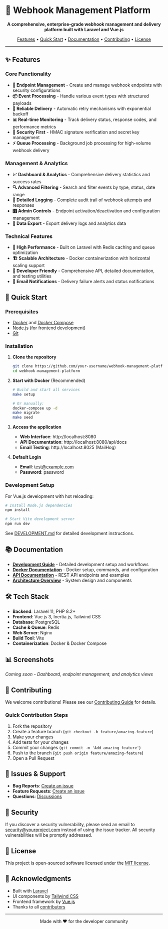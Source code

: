 # 🚀 Webhook Management Platform

<p align="center">
  <strong>A comprehensive, enterprise-grade webhook management and delivery platform built with Laravel and Vue.js</strong>
</p>

<p align="center">
  <a href="#features">Features</a> •
  <a href="#quick-start">Quick Start</a> •
  <a href="#documentation">Documentation</a> •
  <a href="#contributing">Contributing</a> •
  <a href="#license">License</a>
</p>

---

## ✨ Features

### Core Functionality
- **🎯 Endpoint Management** - Create and manage webhook endpoints with security configurations
- **📦 Event Processing** - Handle various event types with structured payloads
- **🔄 Reliable Delivery** - Automatic retry mechanisms with exponential backoff
- **📊 Real-time Monitoring** - Track delivery status, response codes, and performance metrics
- **🔐 Security First** - HMAC signature verification and secret key management
- **⚡ Queue Processing** - Background job processing for high-volume webhook delivery

### Management & Analytics
- **📈 Dashboard & Analytics** - Comprehensive delivery statistics and success rates
- **🔍 Advanced Filtering** - Search and filter events by type, status, date range
- **📝 Detailed Logging** - Complete audit trail of webhook attempts and responses
- **🎛️ Admin Controls** - Endpoint activation/deactivation and configuration management
- **💾 Data Export** - Export delivery logs and analytics data

### Technical Features
- **🚄 High Performance** - Built on Laravel with Redis caching and queue optimization
- **🏗️ Scalable Architecture** - Docker containerization with horizontal scaling support
- **🔧 Developer Friendly** - Comprehensive API, detailed documentation, and testing utilities
- **📧 Email Notifications** - Delivery failure alerts and status notifications

## 🚀 Quick Start

### Prerequisites
- [Docker](https://docker.com) and [Docker Compose](https://docs.docker.com/compose/)
- [Node.js](https://nodejs.org) (for frontend development)
- [Git](https://git-scm.com)

### Installation

1. **Clone the repository**
   ```bash
   git clone https://github.com/your-username/webhook-management-platform.git
   cd webhook-management-platform
   ```

2. **Start with Docker** (Recommended)
   ```bash
   # Build and start all services
   make setup
   
   # Or manually:
   docker-compose up -d
   make migrate
   make seed
   ```

3. **Access the application**
   - **Web Interface**: http://localhost:8080
   - **API Documentation**: http://localhost:8080/api/docs
   - **Email Testing**: http://localhost:8025 (MailHog)

4. **Default Login**
   - **Email**: test@example.com
   - **Password**: password

### Development Setup

For Vue.js development with hot reloading:

```bash
# Install Node.js dependencies
npm install

# Start Vite development server
npm run dev
```

See [DEVELOPMENT.md](DEVELOPMENT.md) for detailed development instructions.

## 📚 Documentation

- **[Development Guide](DEVELOPMENT.md)** - Detailed development setup and workflows
- **[Docker Documentation](DOCKER.md)** - Docker setup, commands, and configuration
- **[API Documentation](API.md)** - REST API endpoints and examples
- **[Architecture Overview](ARCHITECTURE.md)** - System design and components

## 🛠️ Tech Stack

- **Backend**: Laravel 11, PHP 8.2+
- **Frontend**: Vue.js 3, Inertia.js, Tailwind CSS
- **Database**: PostgreSQL
- **Cache & Queue**: Redis
- **Web Server**: Nginx
- **Build Tool**: Vite
- **Containerization**: Docker & Docker Compose

## 📊 Screenshots

*Coming soon - Dashboard, endpoint management, and analytics views*

## 🤝 Contributing

We welcome contributions! Please see our [Contributing Guide](CONTRIBUTING.md) for details.

### Quick Contribution Steps
1. Fork the repository
2. Create a feature branch (`git checkout -b feature/amazing-feature`)
3. Make your changes
4. Add tests for your changes
5. Commit your changes (`git commit -m 'Add amazing feature'`)
6. Push to the branch (`git push origin feature/amazing-feature`)
7. Open a Pull Request

## 🐛 Issues & Support

- **Bug Reports**: [Create an issue](https://github.com/your-username/webhook-management-platform/issues/new?template=bug_report.md)
- **Feature Requests**: [Create an issue](https://github.com/your-username/webhook-management-platform/issues/new?template=feature_request.md)
- **Questions**: [Discussions](https://github.com/your-username/webhook-management-platform/discussions)

## 🔐 Security

If you discover a security vulnerability, please send an email to [security@yourproject.com](mailto:security@yourproject.com) instead of using the issue tracker. All security vulnerabilities will be promptly addressed.

## 📄 License

This project is open-sourced software licensed under the [MIT license](LICENSE).

## 🙏 Acknowledgments

- Built with [Laravel](https://laravel.com)
- UI components by [Tailwind CSS](https://tailwindcss.com)
- Frontend framework by [Vue.js](https://vuejs.org)
- Thanks to all [contributors](https://github.com/your-username/webhook-management-platform/graphs/contributors)

---

<p align="center">Made with ❤️ for the developer community</p>
